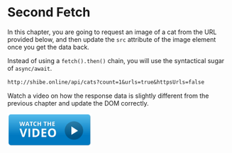 # Second Fetch

In this chapter, you are going to request an image of a cat from the URL provided below, and then update the `src` attribute of the image element once you get the data back.

Instead of using a `fetch().then()` chain, you will use the syntactical sugar of `async/await`.

```txt
http://shibe.online/api/cats?count=1&urls=true&httpsUrls=false
```

Watch a video on how the response data is slightly different from the previous chapter and update the DOM correctly.

[<img src="../../book-1-installations/chapters/images/video-play-icon.gif" height="75rem" />](https://watch.screencastify.com/v/Mp97KD1JvCnk7JsgJiwe)